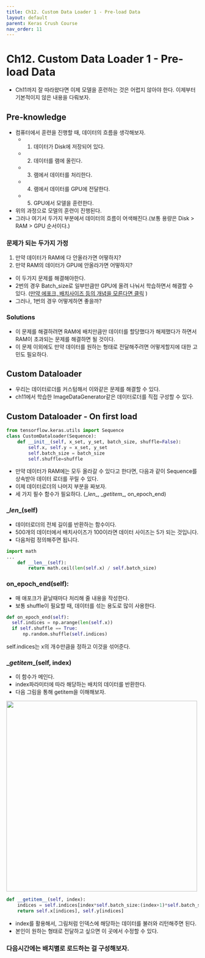 ```yaml
---
title: Ch12. Custom Data Loader 1 - Pre-load Data
layout: default
parent: Keras Crush Course
nav_order: 11
---
```


# Ch12. Custom Data Loader 1 - Pre-load Data

* Ch11까지 잘 따라왔다면 이제 모델을 훈련하는 것은 어렵지 않아야 한다. 이제부터 기본적이지 않은 내용을 다뤄보자.

## Pre-knowledge
* 컴퓨터에서 훈련을 진행할 때, 데이터의 흐름을 생각해보자.
    + 1. 데이터가 Disk에 저장되어 있다.
    + 2. 데이터를 램에 올린다.
    + 3. 램에서 데이터를 처리한다.
    + 4. 램에서 데이터를 GPU에 전달한다.
    + 5. GPU에서 모델을 훈련한다.
* 위의 과정으로 모델의 훈련이 진행된다.
* 그러나 여기서 두가지 부분에서 데이터의 흐름이 어색해진다.(보통 용량은 Disk > RAM > GPU 순서이다.)

### 문제가 되는 두가지 가정
1. 만약 데이터가 RAM에 다 안올라가면 어떻하지?
2. 만약 RAM의 데이터가 GPU에 안올라가면 어떻하지?

* 이 두가지 문제를 해결해야한다.
* 2번의 경우 Batch_size로 일부만큼만 GPU에 올려 나눠서 학습하면서 해결할 수 있다. ([만약 에포크, 배치사이즈 등의 개념을 모른다면 클릭](https://github.com/KorKite/study-keras-basic/tree/main/contents/special-session) )
* 그러나, 1번의 경우 어떻게하면 좋을까?

### Solutions
* 이 문제를 해결하려면 RAM에 배치만큼만 데이터를 할당했다가 해제했다가 하면서 RAM이 초과되는 문제를 해결하면 될 것이다.
* 이 문제 이외에도 만약 데이터를 원하는 형태로 전달해주려면 어떻게할지에 대한 고민도 필요하다.

## Custom Dataloader
* 우리는 데이터로더를 커스텀해서 이와같은 문제를 해결할 수 있다.
* ch11에서 학습한 ImageDataGenerator같은 데이터로더를 직접 구성할 수 있다.

## Custom Dataloader - On first load
```python
from tensorflow.keras.utils import Sequence
class CustomDataloader(Sequence):
	def __init__(self, x_set, y_set, batch_size, shuffle=False):
	    self.x, self.y = x_set, y_set
	    self.batch_size = batch_size
	    self.shuffle=shuffle
```
* 만약 데이터가 RAM에는 모두 올라갈 수 있다고 한다면, 다음과 같이 Sequence를 상속받아 데이터 로더를 꾸릴 수 있다.
* 이제 데이터로더의 나머지 부분을 짜보자.
* 세 가지 필수 함수가 필요하다. (\__len__, \__getitem__, on_epoch_end)

### \__len__(self)
* 데이터로더의 전체 길이를 반환하는 함수이다.
* 500개의 데이터에서 배치사이즈가 100이라면 데이터 사이즈는 5가 되는 것입니다.
* 다음처럼 정의해주면 됩니다.
```python
import math
...
    def __len__(self):
        return math.ceil(len(self.x) / self.batch_size)
```
### on_epoch_end(self):
* 매 애포크가 끝날때마다 처리해 줄 내용을 작성한다.
* 보통 shuffle이 필요할 때, 데이터를 섞는 용도로 많이 사용한다.
```python
def on_epoch_end(self):
  self.indices = np.arange(len(self.x))
  if self.shuffle == True:
      np.random.shuffle(self.indices)
```
self.indices는 x의 개수만큼을 정하고 이것을 섞어준다.


### \__getitem__(self, index)
* 이 함수가 메인다.
* index파라미터에 따라 해당하는 배치의 데이터를 반환한다.
* 다음 그림을 통해 getitem을 이해해보자.
<img src= "./../../figures/getitem.png" width = 500>

```python
def __getitem__(self, index):
    indices = self.indices[index*self.batch_size:(index+1)*self.batch_size]
    return self.x[indices], self.y[indices]
```
* index를 활용해서, 그림처럼 인덱스에 해당하는 데이터를 불러와 리턴해주면 된다.
* 본인이 원하는 형태로 전달하고 싶으면 이 곳에서 수정할 수 있다.

### 다음시간에는 배치별로 로드하는 걸 구성해보자.